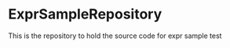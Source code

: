 ExprSampleRepository
====================

This is the repository to hold the source code for expr sample test
